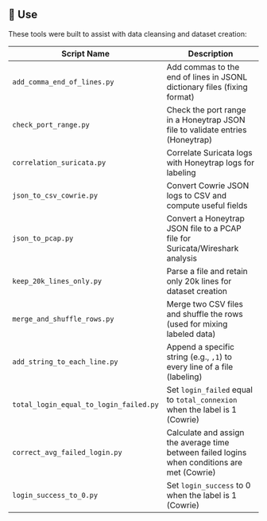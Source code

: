 ## 🚀 Use

These tools were built to assist with data cleansing and dataset creation:

| Script Name                           | Description                                                                 |
|---------------------------------------|-----------------------------------------------------------------------------|
| `add_comma_end_of_lines.py`           | Add commas to the end of lines in JSONL dictionary files (fixing format)   |
| `check_port_range.py`                 | Check the port range in a Honeytrap JSON file to validate entries (Honeytrap) |
| `correlation_suricata.py`             | Correlate Suricata logs with Honeytrap logs for labeling                    |
| `json_to_csv_cowrie.py`               | Convert Cowrie JSON logs to CSV and compute useful fields                   |
| `json_to_pcap.py`                     | Convert a Honeytrap JSON file to a PCAP file for Suricata/Wireshark analysis|
| `keep_20k_lines_only.py`              | Parse a file and retain only 20k lines for dataset creation                 |
| `merge_and_shuffle_rows.py`           | Merge two CSV files and shuffle the rows (used for mixing labeled data)    |
| `add_string_to_each_line.py`          | Append a specific string (e.g., `,1`) to every line of a file (labeling)    |
| `total_login_equal_to_login_failed.py`| Set `login_failed` equal to `total_connexion` when the label is 1 (Cowrie) |
| `correct_avg_failed_login.py`         | Calculate and assign the average time between failed logins when conditions are met (Cowrie) |
| `login_success_to_0.py`               | Set `login_success` to 0 when the label is 1 (Cowrie)                       |
